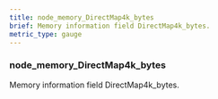 ```yaml
---
title: node_memory_DirectMap4k_bytes
brief: Memory information field DirectMap4k_bytes.
metric_type: gauge
---
```

### node_memory_DirectMap4k_bytes

Memory information field DirectMap4k_bytes.